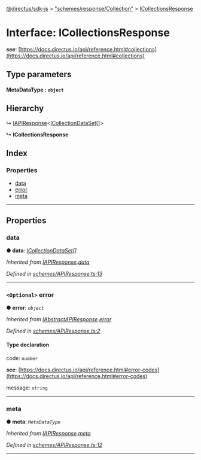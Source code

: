 [@directus/sdk-js](../README.md) > ["schemes/response/Collection"](../modules/_schemes_response_collection_.md) > [ICollectionsResponse](../interfaces/_schemes_response_collection_.icollectionsresponse.md)

# Interface: ICollectionsResponse

*__see__*: [https://docs.directus.io/api/reference.html#collections](https://docs.directus.io/api/reference.html#collections)

## Type parameters
#### MetaDataType :  `object`
## Hierarchy

↳  [IAPIResponse](_schemes_apiresponse_.iapiresponse.md)<[ICollectionDataSet](_schemes_response_collection_.icollectiondataset.md)[]>

**↳ ICollectionsResponse**

## Index

### Properties

* [data](_schemes_response_collection_.icollectionsresponse.md#data)
* [error](_schemes_response_collection_.icollectionsresponse.md#error)
* [meta](_schemes_response_collection_.icollectionsresponse.md#meta)

---

## Properties

<a id="data"></a>

###  data

**● data**: *[ICollectionDataSet](_schemes_response_collection_.icollectiondataset.md)[]*

*Inherited from [IAPIResponse](_schemes_apiresponse_.iapiresponse.md).[data](_schemes_apiresponse_.iapiresponse.md#data)*

*Defined in [schemes/APIResponse.ts:13](https://github.com/janbiasi/sdk-js/blob/a08c70e/src/schemes/APIResponse.ts#L13)*

___
<a id="error"></a>

### `<Optional>` error

**● error**: *`object`*

*Inherited from [IAbstractAPIResponse](_schemes_apiresponse_.iabstractapiresponse.md).[error](_schemes_apiresponse_.iabstractapiresponse.md#error)*

*Defined in [schemes/APIResponse.ts:2](https://github.com/janbiasi/sdk-js/blob/a08c70e/src/schemes/APIResponse.ts#L2)*

#### Type declaration

 code: `number`

*__see__*: [https://docs.directus.io/api/reference.html#error-codes](https://docs.directus.io/api/reference.html#error-codes)

 message: `string`

___
<a id="meta"></a>

###  meta

**● meta**: *`MetaDataType`*

*Inherited from [IAPIResponse](_schemes_apiresponse_.iapiresponse.md).[meta](_schemes_apiresponse_.iapiresponse.md#meta)*

*Defined in [schemes/APIResponse.ts:12](https://github.com/janbiasi/sdk-js/blob/a08c70e/src/schemes/APIResponse.ts#L12)*

___

